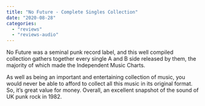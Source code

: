 ```yaml
---
title: "No Future - Complete Singles Collection"
date: "2020-08-28"
categories: 
  - "reviews"
  - "reviews-audio"
---
```


No Future was a seminal punk record label, and this well compiled collection gathers together every single A and B side released by them, the majority of which made the Independent Music Charts.

As well as being an important and entertaining collection of music, you would never be able to afford to collect all this music in its original format. So, it’s great value for money. Overall, an excellent snapshot of the sound of UK punk rock in 1982.
